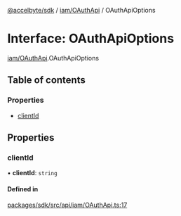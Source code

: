 [@accelbyte/sdk](../README.md) / [iam/OAuthApi](../modules/iam_OAuthApi.md) / OAuthApiOptions

# Interface: OAuthApiOptions

[iam/OAuthApi](../modules/iam_OAuthApi.md).OAuthApiOptions

## Table of contents

### Properties

- [clientId](iam_OAuthApi.OAuthApiOptions.md#clientid)

## Properties

### clientId

• **clientId**: `string`

#### Defined in

[packages/sdk/src/api/iam/OAuthApi.ts:17](https://github.com/AccelByte/accelbyte-web-sdk/blob/e713f5b/packages/sdk/src/api/iam/OAuthApi.ts#L17)
